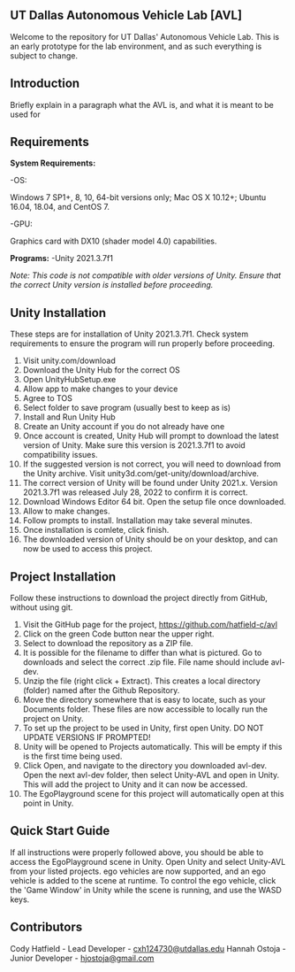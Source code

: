 ## UT Dallas Autonomous Vehicle Lab [AVL]

Welcome to the repository for UT Dallas' Autonomous Vehicle Lab. This is an early prototype for the lab environment, and as such everything is subject to change.

## Introduction

Briefly explain in a paragraph what the AVL is, and what it is meant to be used for

## Requirements

**System Requirements:**

-OS: 

  Windows 7 SP1+, 8, 10, 64-bit versions only; Mac OS X 10.12+; Ubuntu 16.04, 18.04, and CentOS 7.

-GPU:
 
  Graphics card with DX10 (shader model 4.0) capabilities.
  
**Programs:**
-Unity 2021.3.7f1

*Note: This code is not compatible with older versions of Unity. Ensure that the correct Unity version is installed before proceeding.*

## Unity Installation

These steps are for installation of Unity 2021.3.7f1. Check system requirements to ensure the program will run properly before proceeding.

1. Visit unity.com/download
2. Download the Unity Hub for the correct OS
3. Open UnityHubSetup.exe
4. Allow app to make changes to your device
5. Agree to TOS
6. Select folder to save program (usually best to keep as is)
7. Install and Run Unity Hub
8. Create an Unity account if you do not already have one
9. Once account is created, Unity Hub will prompt to download the latest version of Unity. Make sure this version is 2021.3.7f1 to avoid compatibility issues.
10. If the suggested version is not correct, you will need to download from the Unity archive. Visit unity3d.com/get-unity/download/archive.
11. The correct version of Unity will be found under Unity 2021.x. Version 2021.3.7f1 was released July 28, 2022 to confirm it is correct.
12. Download Windows Editor 64 bit. Open the setup file once downloaded.
13. Allow to make changes.
14. Follow prompts to install. Installation may take several minutes.
15. Once installation is comlete, click finish.
16. The downloaded version of Unity should be on your desktop, and can now be used to access this project.

## Project Installation

Follow these instructions to download the project directly from GitHub, without using git.

1. Visit the GitHub page for the project, https://github.com/hatfield-c/avl
2. Click on the green Code button near the upper right.
3. Select to download the repository as a ZIP file.
4. It is possible for the filename to differ than what is pictured. Go to downloads and select the correct .zip file. File name should include avl-dev.
5. Unzip the file (right click + Extract). This creates a local directory (folder) named after the Github Repository.
6. Move the directory somewhere that is easy to locate, such as your Documents folder. These files are now accessible to locally run the project on Unity.
7. To set up the project to be used in Unity, first open Unity. DO NOT UPDATE VERSIONS IF PROMPTED!
8. Unity will be opened to Projects automatically. This will be empty if this is the first time being used. 
9. Click Open, and navigate to the directory you downloaded avl-dev. Open the next avl-dev folder, then select Unity-AVL and open in Unity. This will add the project to Unity and it can now be accessed.
10. The EgoPlayground scene for this project will automatically open at this point in Unity.

## Quick Start Guide

If all instructions were properly followed above, you should be able to access the EgoPlayground scene in Unity. Open Unity and select Unity-AVL from your listed projects.
ego vehicles are now supported, and an ego vehicle is added to the scene at runtime. To control the ego vehicle, click the 'Game Window' in Unity while the scene is running, and use the WASD keys.

## Contributors

Cody Hatfield - Lead Developer - cxh124730@utdallas.edu
Hannah Ostoja - Junior Developer - hjostoja@gmail.com